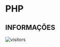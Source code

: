 # PHP

## INFORMAÇÕES

![visitors](https://visitor-badge.glitch.me/badge?page_id=Devgeeknerd.php-full-stack "Total de Visitas")
